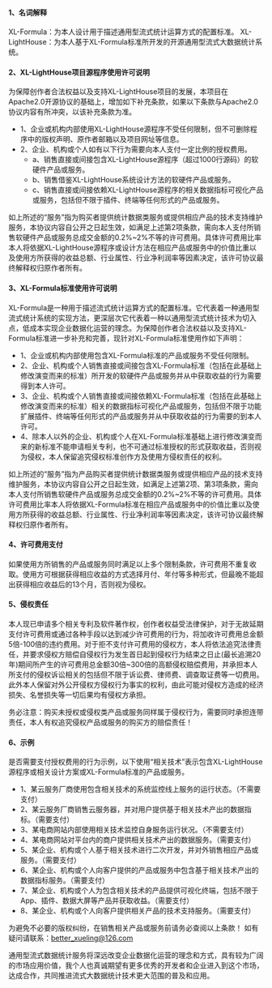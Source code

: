#### 1、名词解释
XL-Formula：为本人设计用于描述通用型流式统计运算方式的配置标准。
XL-LightHouse：为本人基于XL-Formula标准所开发的开源通用型流式大数据统计系统。

#### 2、XL-LightHouse项目源程序使用许可说明
为保障创作者合法权益以及支持XL-LightHouse项目的发展，本项目在Apache2.0开源协议的基础上，增加如下补充条款，如果以下条款与Apache2.0协议内容有所冲突，以该补充条款为准。
- 1、企业或机构内部使用XL-LightHouse源程序不受任何限制，但不可删除程序中的版权声明、原作者邮箱以及项目网址等信息。
- 2、企业、机构或个人如有以下行为需要向本人支付一定比例的授权费用。
    -  a、销售直接或间接包含XL-LightHouse源程序（超过1000行源码）的软硬件产品或服务。
    -  b、销售借鉴XL-LightHouse系统设计方法的软硬件产品或服务。
    -  c、销售直接或间接依赖XL-LightHouse源程序的相关数据指标可视化产品或服务，包括但不限于插件、终端等任何形式的产品或服务。

如上所述的“服务”指为购买者提供统计数据类服务或提供相应产品的技术支持维护服务，本协议内容自公开之日起生效，如满足上述第2项条款，需向本人支付所销售软硬件产品或服务总成交金额的0.2%~2%不等的许可费用。具体许可费用比率本人将依据XL-LightHouse源程序或设计方法在相应产品或服务中的价值比重以及使用方所获得的收益总额、行业属性、行业净利润率等因素决定，该许可协议最终解释权归原作者所有。

#### 3、XL-Formula标准使用许可说明
XL-Formula是一种用于描述流式统计运算方式的配置标准。它代表着一种通用型流式统计系统的实现方法，更深层次它代表着一种以通用型流式统计技术为切入点，低成本实现企业数据化运营的理念。为保障创作者合法权益以及支持XL-Formula标准进一步补充和完善，现针对XL-Formula标准使用作如下声明：
- 1、企业或机构内部使用包含XL-Formula标准的产品或服务不受任何限制。
- 2、企业、机构或个人销售直接或间接包含XL-Formula标准（包括在此基础上修改演变而来的标准）所开发的软硬件产品或服务并从中获取收益的行为需要得到本人许可。
- 3、企业、机构或个人销售直接或间接依赖XL-Formula标准（包括在此基础上修改演变而来的标准）相关的数据指标可视化产品或服务，包括但不限于功能扩展插件、终端等任何形式的产品或服务并从中获取收益的行为需要的到本人许可。
- 4、除本人以外的企业、机构或个人在XL-Formula标准基础上进行修改演变而来的新标准不能申请相关专利，也不可通过标准授权的形式获取收益，否则视为侵权，本人保留追究侵权标准创作方及使用方侵权责任的权利。

如上所述的“服务”指为产品购买者提供统计数据类服务或提供相应产品的技术支持维护服务，本协议内容自公开之日起生效，如满足上述第2项、第3项条款，需向本人支付所销售软硬件产品或服务总成交金额的0.2%~2%不等的许可费用。具体许可费用比率本人将依据XL-Formula标准在相应产品或服务中的价值比重以及使用方所获得的收益总额、行业属性、行业净利润率等因素决定，该许可协议最终解释权归原作者所有。

#### 4、许可费用支付
如果使用方所销售的产品或服务同时满足以上多个限制条款，许可费用不重复收取。使用方可根据获得相应收益的方式选择月付、年付等多种形式，但最晚不能超出获得相应收益后的13个月，否则视为侵权。

#### 5、侵权责任
本人现已申请多个相关专利及软件著作权，创作者权益受法律保护，对于无故延期支付许可费用或通过各种手段以达到减少许可费用的行为，将加收许可费用总金额5倍-100倍的违约费用。对于拒不支付许可费用的侵权方，本人将依法追究法律责任，并要求侵权方赔偿自侵权行为发生首日起到侵权行为结束之日止(最长追溯20年)期间所产生的许可费用总金额30倍~300倍的高额侵权赔偿费用，并承担本人所支付的侵权诉讼相关的包括但不限于诉讼费、律师费、调查取证费等一切费用。此外本人保留对外公开侵权方侵权行为事实的权利，由此可能对侵权方造成的经济损失、名誉损失等一切后果均有侵权方承担。

务必注意：购买未授权或侵权类产品或服务同样属于侵权行为，需要同时承担连带责任，本人有权追究侵权产品或服务的购买方的赔偿责任！

#### 6、示例
是否需要支付授权费用的行为示例，以下使用“相关技术”表示包含XL-LightHouse源程序或相关设计方案或XL-Formula标准的产品或服务。
- 1、某云服务厂商使用包含相关技术的系统监控线上服务的运行状态。（不需要支付）
- 2、某云服务厂商销售云服务器，并对用户提供基于相关技术产出的数据指标。（需要支付）
- 3、某电商网站内部使用相关技术监控自身服务运行状况。（不需要支付）
- 4、某电商网站对平台内的商户提供相关技术产出的数据服务。（需要支付）
- 5、某企业、机构或个人基于相关技术进行二次开发，并对外销售相应产品或服务。（需要支付）
- 6、某企业、机构或个人向客户提供的产品或服务中包含基于相关技术产出的数据指标服务。（需要支付）
- 7、某企业、机构或个人为包含相关技术的产品提供可视化终端，包括不限于App、插件、数据大屏等产品并获取收益。（需要支付）
- 8、某企业、机构或个人向客户提供相关产品的技术支持服务。（需要支付）

为避免不必要的版权纠纷，在销售相关产品或服务前请务必查阅以上条款！
如有疑问请联系：better_xueling@126.com

通用型流式数据统计服务将深远改变企业数据化运营的理念和方式，具有较为广阔的市场应用价值，我个人也真诚期望有更多优秀的开发者和企业进入到这个市场，达成合作，共同推进流式大数据统计技术更大范围的普及和应用。
